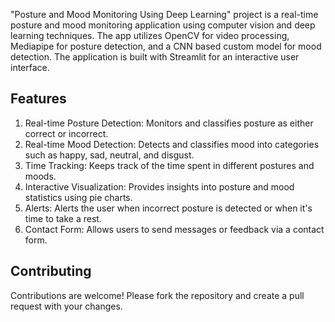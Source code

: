 "Posture and Mood Monitoring Using Deep Learning" project is a real-time posture and mood monitoring application using computer vision and deep learning techniques. 
The app utilizes OpenCV for video processing, Mediapipe for posture detection, and a CNN based custom model for mood detection. 
The application is built with Streamlit for an interactive user interface.

## Features
1. Real-time Posture Detection: Monitors and classifies posture as either correct or incorrect.
2. Real-time Mood Detection: Detects and classifies mood into categories such as happy, sad, neutral, and disgust.
3. Time Tracking: Keeps track of the time spent in different postures and moods.
4. Interactive Visualization: Provides insights into posture and mood statistics using pie charts.
5. Alerts: Alerts the user when incorrect posture is detected or when it's time to take a rest.
6. Contact Form: Allows users to send messages or feedback via a contact form.


## Contributing
Contributions are welcome! Please fork the repository and create a pull request with your changes.
